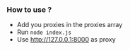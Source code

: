 ### How to use ?

- Add you proxies in the proxies array
- Run `node index.js`
- Use http://127.0.0.1:8000 as proxy
